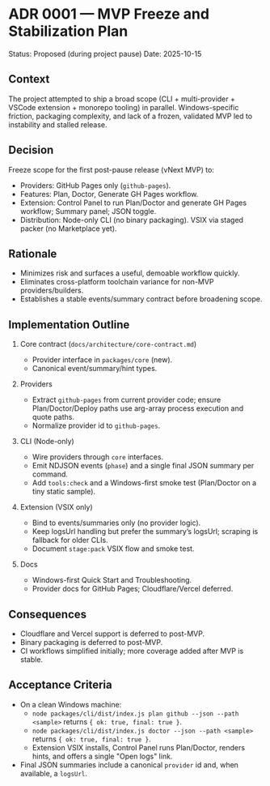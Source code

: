 # ADR 0001 — MVP Freeze and Stabilization Plan

Status: Proposed (during project pause)
Date: 2025-10-15

## Context

The project attempted to ship a broad scope (CLI + multi-provider + VSCode extension + monorepo tooling) in parallel. Windows-specific friction, packaging complexity, and lack of a frozen, validated MVP led to instability and stalled release.

## Decision

Freeze scope for the first post-pause release (vNext MVP) to:

- Providers: GitHub Pages only (`github-pages`).
- Features: Plan, Doctor, Generate GH Pages workflow.
- Extension: Control Panel to run Plan/Doctor and generate GH Pages workflow; Summary panel; JSON toggle.
- Distribution: Node-only CLI (no binary packaging). VSIX via staged packer (no Marketplace yet).

## Rationale

- Minimizes risk and surfaces a useful, demoable workflow quickly.
- Eliminates cross-platform toolchain variance for non-MVP providers/builders.
- Establishes a stable events/summary contract before broadening scope.

## Implementation Outline

1) Core contract (`docs/architecture/core-contract.md`)
   - Provider interface in `packages/core` (new).
   - Canonical event/summary/hint types.

2) Providers
   - Extract `github-pages` from current provider code; ensure Plan/Doctor/Deploy paths use arg-array process execution and quote paths.
   - Normalize provider id to `github-pages`.

3) CLI (Node-only)
   - Wire providers through `core` interfaces.
   - Emit NDJSON events (`phase`) and a single final JSON summary per command.
   - Add `tools:check` and a Windows-first smoke test (Plan/Doctor on a tiny static sample).

4) Extension (VSIX only)
   - Bind to events/summaries only (no provider logic).
   - Keep logsUrl handling but prefer the summary’s logsUrl; scraping is fallback for older CLIs.
   - Document `stage:pack` VSIX flow and smoke test.

5) Docs
   - Windows-first Quick Start and Troubleshooting.
   - Provider docs for GitHub Pages; Cloudflare/Vercel deferred.

## Consequences

- Cloudflare and Vercel support is deferred to post-MVP.
- Binary packaging is deferred to post-MVP.
- CI workflows simplified initially; more coverage added after MVP is stable.

## Acceptance Criteria

- On a clean Windows machine:
  - `node packages/cli/dist/index.js plan github --json --path <sample>` returns `{ ok: true, final: true }`.
  - `node packages/cli/dist/index.js doctor --json --path <sample>` returns `{ ok: true, final: true }`.
  - Extension VSIX installs, Control Panel runs Plan/Doctor, renders hints, and offers a single "Open logs" link.
- Final JSON summaries include a canonical `provider` id and, when available, a `logsUrl`.
